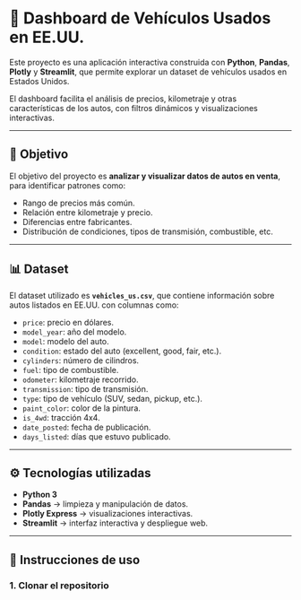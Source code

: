# 🚗 Dashboard de Vehículos Usados en EE.UU.

Este proyecto es una aplicación interactiva construida con **Python**, **Pandas**, **Plotly** y **Streamlit**, que permite explorar un dataset de vehículos usados en Estados Unidos.  

El dashboard facilita el análisis de precios, kilometraje y otras características de los autos, con filtros dinámicos y visualizaciones interactivas.

---

## 📌 Objetivo
El objetivo del proyecto es **analizar y visualizar datos de autos en venta**, para identificar patrones como:
- Rango de precios más común.
- Relación entre kilometraje y precio.
- Diferencias entre fabricantes.
- Distribución de condiciones, tipos de transmisión, combustible, etc.

---

## 📊 Dataset
El dataset utilizado es **`vehicles_us.csv`**, que contiene información sobre autos listados en EE.UU. con columnas como:
- `price`: precio en dólares.
- `model_year`: año del modelo.
- `model`: modelo del auto.
- `condition`: estado del auto (excellent, good, fair, etc.).
- `cylinders`: número de cilindros.
- `fuel`: tipo de combustible.
- `odometer`: kilometraje recorrido.
- `transmission`: tipo de transmisión.
- `type`: tipo de vehículo (SUV, sedan, pickup, etc.).
- `paint_color`: color de la pintura.
- `is_4wd`: tracción 4x4.
- `date_posted`: fecha de publicación.
- `days_listed`: días que estuvo publicado.

---

## ⚙️ Tecnologías utilizadas
- **Python 3**
- **Pandas** → limpieza y manipulación de datos.
- **Plotly Express** → visualizaciones interactivas.
- **Streamlit** → interfaz interactiva y despliegue web.

---

## 🚀 Instrucciones de uso

### 1. Clonar el repositorio
```bash

